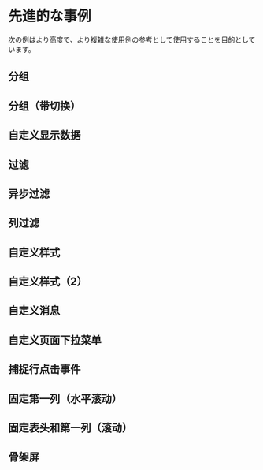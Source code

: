 <script setup>
import cusDisplayData from "../code/advance-examples/cus-display-data.vue";
import Filter from "../code/advance-examples/filter.vue";
import asyncFilter from "../code/advance-examples/async-filter.vue";
import catchRow  from "../code/advance-examples/catch-row.vue"
import filterInTable from "../code/advance-examples/filter-in-table.vue"
import fixedFirstColumn from "../code/advance-examples/fixed-first-column.vue"
import fixedHeaderAndFirstColumn from "../code/advance-examples/fixed-header-and-first-column.vue"
// import showControls from "../code/advance-examples/show-controls.vue"
import groupingWithToggle from "../code/advance-examples/grouping.vue"
import grouping from "../code/advance-examples/grouping2.vue"
import customizeStyle from "../code/advance-examples/custom-style.vue"
import customizeStyle2 from "../code/advance-examples/custom-style-2.vue"
import customizeMessages from "../code/advance-examples/cus-message.vue"
import customizePageDropdown from "../code/advance-examples/cus-page-drop.vue"
import skeletonScreen from "../code/advance-examples/skeleton-screen.vue"
</script>

# 先進的な事例

次の例はより高度で、より複雑な使用例の参考として使用することを目的としています。

## 分组

<grouping/>

## 分组（带切换）

<groupingWithToggle/>

## 自定义显示数据

<cusDisplayData />

## 过滤

<Filter />

## 异步过滤

<asyncFilter />

## 列过滤

<filterInTable />

## 自定义样式

<customizeStyle/>

## 自定义样式（2）

<customizeStyle2/>

## 自定义消息

<customizeMessages/>

## 自定义页面下拉菜单

<customizePageDropdown/>

## 捕捉行点击事件

<catchRow/>

## 固定第一列（水平滚动）

<fixedFirstColumn/>

## 固定表头和第一列（滚动）

<fixedHeaderAndFirstColumn/>

## 骨架屏

<skeletonScreen/>

<style>
.vtl-thead-th input{
    background-color: #fff;
}
.vtl tr:nth-child(2n) {
    background-color: white;
}
.vtl-tbody-checkbox {
    color-scheme: auto;
}
.vtl-paging {
    color: black;
}
.vtl-paging-pagination-page-li {
    margin-top: 0px !important;
}
.vtl select {
    -webkit-appearance: auto;
}
</style>
